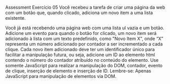 Assessment
Exercício 05
Você recebeu a tarefa de criar uma página da web com um botão que, quando clicado, adiciona um novo item a uma lista existente.

Você já está recebendo uma página web com uma lista ul vazia e um botão.
Adicione um evento para quando o botão for clicado, um novo item será adicionado à lista com um texto predefinido, como "Novo Item X", onde “X” representa um número adicionado por contador a ser incrementado a cada clique.
Cada novo item adicionado deve ter um identificador único para facilitar a manipulação futura, ou seja, adicione um ID ao elemento html contendo o número do contador atribuído no conteúdo do elemento.
Use somente JavaScript para realizar a manipulação do DOM, contador, evento de clique, inserção de elemento e inserção de ID.
Lembre-se:
Apenas JavaScript para manipulação de elementos via DOM.